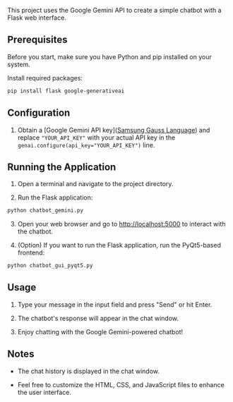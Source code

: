 
This project uses the Google Gemini API to create a simple chatbot with a Flask web interface.

## Prerequisites

Before you start, make sure you have Python and pip installed on your system.

Install required packages:
```bash
pip install flask google-generativeai
```

## Configuration

1. Obtain a [Google Gemini API key]([Samsung Gauss Language](https://aistudio.google.com/)) and replace `"YOUR_API_KEY"` with your actual API key in the `genai.configure(api_key="YOUR_API_KEY")` line.

## Running the Application

1. Open a terminal and navigate to the project directory.

2. Run the Flask application:
```bash
python chatbot_gemini.py
```


3. Open your web browser and go to [http://localhost:5000](http://localhost:5000) to interact with the chatbot.

4. (Option) If you want to run the Flask application, run the PyQt5-based frontend:

```bash
python chatbot_gui_pyqt5.py
```

## Usage

1. Type your message in the input field and press "Send" or hit Enter.

2. The chatbot's response will appear in the chat window.

3. Enjoy chatting with the Google Gemini-powered chatbot!

## Notes

- The chat history is displayed in the chat window.

- Feel free to customize the HTML, CSS, and JavaScript files to enhance the user interface.
